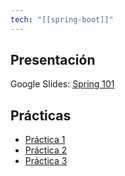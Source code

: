 ```yaml
---
tech: "[[spring-boot]]"
---
```

## Presentación

Google Slides: [Spring 101](https://docs.google.com/presentation/d/1zbZ4cVn43jmA0FV9Amxnx8Yf0BBmLnuXgz3ofb2Xc9I/edit#slide=id.p1)

## Prácticas

- [Práctica 1](https://drive.google.com/file/d/1_ArlkRUZZVIjtR3hUs94Y0KCBZ9zySfh/view?usp=drive_link)
- [Práctica 2](https://drive.google.com/file/d/1quE0YjZ8Mxe7pc_OI-codIMawetf6BaB/view?usp=drive_link)
- [Práctica 3](https://drive.google.com/file/d/1_ArlkRUZZVIjtR3hUs94Y0KCBZ9zySfh/view?usp=drive_link)